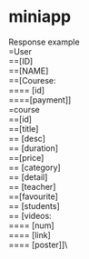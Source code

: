 # miniapp
Response example\
=User \
==[ID]\
 ==[NAME]\
  ==[Courese:\
  ====  [id]\
    ====[payment]]\
=course\
  ==[id]\
  ==[title]\
 == [desc]\
==  [duration]\
  ==[price]\
 == [category]\
==  [detail]\
==  [teacher]\
==[favourite]\
==  [students]\
==  [videos:\
====    [num]\
  ====  [link]\
====    [poster]]\
